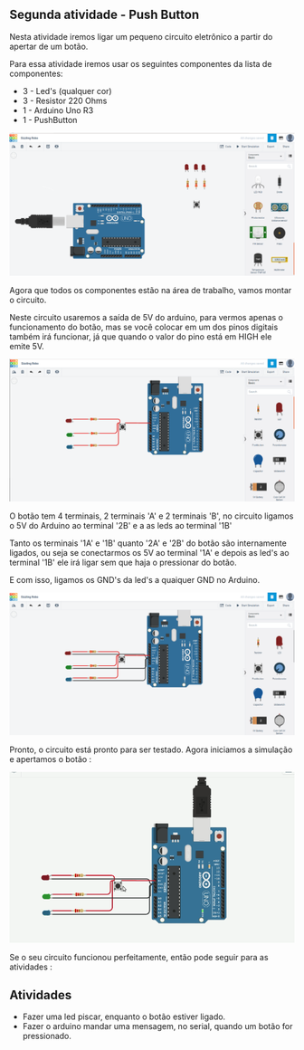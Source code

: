 ## Segunda atividade - Push Button
Nesta atividade iremos ligar um pequeno circuito eletrônico a partir do apertar de um botão.

Para essa atividade iremos usar os seguintes componentes da lista de componentes:

* 3 - Led's (qualquer cor)
* 3 - Resistor 220 Ohms
* 1 - Arduino Uno R3
* 1 - PushButton

<img src = "../Imgs/atv2_1.png">

Agora que todos os componentes estão na área de trabalho, vamos montar o circuito.

Neste circuito usaremos a saída de 5V do arduino, para vermos apenas o funcionamento do botão, mas se você colocar em um dos pinos digitais também irá funcionar, já que quando o valor do pino está em HIGH ele emite 5V.

<img src = "../Imgs/atv2_2.png">

O botão tem 4 terminais, 2 terminais 'A' e 2 terminais 'B', no circuito ligamos o 5V do Arduino ao terminal '2B' e a as leds ao terminal '1B'

Tanto os terminais '1A' e '1B' quanto '2A' e '2B' do botão são internamente ligados, ou seja se conectarmos os 5V ao terminal '1A' e depois as led's ao terminal '1B' ele irá ligar sem que haja o pressionar do botão.

E com isso, ligamos os GND's da led's a quaiquer GND no Arduino.

<img src = "../Imgs/atv2_3.png">

Pronto, o circuito está pronto para ser testado. Agora iniciamos a simulação e apertamos o botão :

<img src = "../Imgs/atv2_4.gif">

Se o seu circuito funcionou perfeitamente, então pode seguir para as atividades :

## Atividades
* Fazer uma led piscar, enquanto o botão estiver ligado.
* Fazer o arduino mandar uma mensagem, no serial, quando um botão for pressionado.
